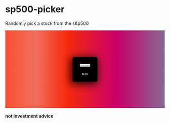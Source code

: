 # sp500-picker
Randomly pick a stock from the s&amp;p500

![Homepage](sp.png?raw=true "Homepage")

**not investment advice**
